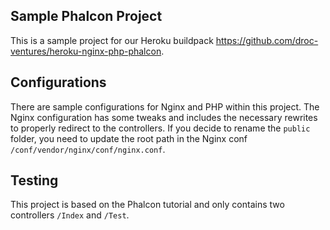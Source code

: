 Sample Phalcon Project
----------------------
This is a sample project for our Heroku buildpack https://github.com/droc-ventures/heroku-nginx-php-phalcon.

Configurations
--------------
There are sample configurations for Nginx and PHP within this project. The Nginx configuration has some tweaks and includes the necessary rewrites to properly redirect to the controllers. If you decide to rename the ```public``` folder, you need to update the root path in the Nginx conf ```/conf/vendor/nginx/conf/nginx.conf```.

Testing
-------
This project is based on the Phalcon tutorial and only contains two controllers ```/Index``` and ```/Test```.

